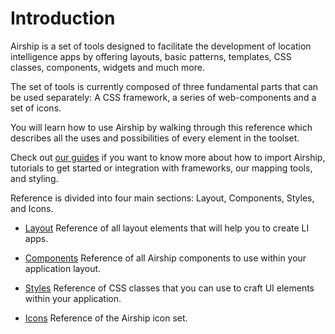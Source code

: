 # Introduction
Airship is a set of tools designed to facilitate the development of location intelligence apps by offering layouts, basic patterns, templates, CSS classes, components, widgets and much more.

The set of tools is currently composed of three fundamental parts that can be used separately: A CSS framework, a series of web-components and a set of icons.

You will learn how to use Airship by walking through this reference which describes all the uses and possibilities of every element in the toolset.

Check out [our guides](/developers/airship/guides/introduction) if you want to know more about how to import Airship, tutorials to get started or integration with frameworks, our mapping tools, and styling.

Reference is divided into four main sections: Layout, Components, Styles, and Icons.

- [Layout](/layout)
  Reference of all layout elements that will help you to create LI apps.


- [Components](/components/category-widget)
  Reference of all Airship components to use within your application layout.


- [Styles](/styles/avatar)
  Reference of CSS classes that you can use to craft UI elements within your application.


- [Icons](/icons/icons)
  Reference of the Airship icon set.
